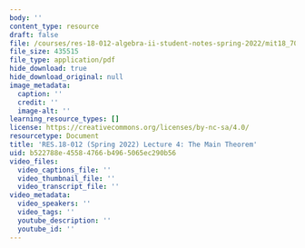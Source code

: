 ```yaml
---
body: ''
content_type: resource
draft: false
file: /courses/res-18-012-algebra-ii-student-notes-spring-2022/mit18_702s22_lect4.pdf
file_size: 435515
file_type: application/pdf
hide_download: true
hide_download_original: null
image_metadata:
  caption: ''
  credit: ''
  image-alt: ''
learning_resource_types: []
license: https://creativecommons.org/licenses/by-nc-sa/4.0/
resourcetype: Document
title: 'RES.18-012 (Spring 2022) Lecture 4: The Main Theorem'
uid: b522788e-4558-4766-b496-5065ec290b56
video_files:
  video_captions_file: ''
  video_thumbnail_file: ''
  video_transcript_file: ''
video_metadata:
  video_speakers: ''
  video_tags: ''
  youtube_description: ''
  youtube_id: ''
---
```

